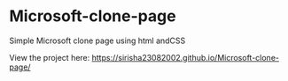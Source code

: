 # Microsoft-clone-page
Simple Microsoft clone page using html andCSS



View the project here: https://sirisha23082002.github.io/Microsoft-clone-page/
